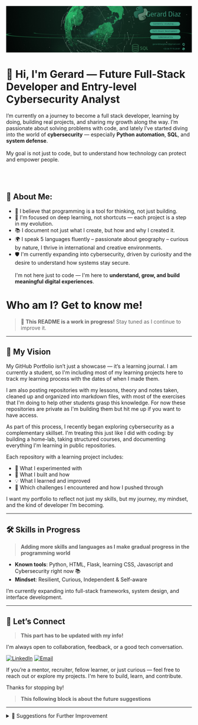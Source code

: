<img src="./assets/4.png" alt="Github banner">

# 👋 Hi, I'm Gerard — Future Full-Stack Developer and Entry-level Cybersecurity Analyst
I’m currently on a journey to become a full stack developer, learning by doing, building real projects, and sharing my growth along the way. I’m passionate about solving problems with code, and lately I’ve started diving into the world of <strong>cybersecurity</strong> — especially <strong>Python automation</strong>, <strong>SQL</strong>, and <strong>system defense</strong>.<br><br>
My goal is not just to code, but to understand how technology can protect and empower people.<br><br><br><br>


## 🧠 About Me:
  - 🧩 I believe that programming is a tool for thinking, not just building.<br>
  - 🎯 I'm focused on deep learning, not shortcuts — each project is a step in my evolution.<br>
  - 📚 I document not just what I create, but how and why I created it.<br>
  - 🌍 I speak 5 languages fluently – passionate about geography – curious by nature, I thrive in international and creative environments.<br>
  - 🛡️ I'm currently expanding into cybersecurity, driven by curiosity and the desire to understand how systems stay secure.<br><br>
I'm not here just to code — I'm here to **understand, grow, and build meaningful digital experiences**.



# Who am I? Get to know me!

> 🚧 **This README is a work in progress!** Stay tuned as I continue to improve it.

---

## 🚀 My Vision

My GitHub Portfolio isn’t just a showcase — it’s a learning journal. I am currently a student, so I'm including most of my learning projects here to track my learning process with the dates of when I made them.

I am also posting repositories with my lessons, theory and notes taken, cleaned up and organized into markdown files, with most of the exercises that I'm doing to help other students grasp this knowledge. For now these repositories are private as I'm building them but hit me up if you want to have access.

As part of this process, I recently began exploring cybersecurity as a complementary skillset. I'm treating this just like I did with coding: by building a home-lab, taking structured courses, and documenting everything I'm learning in public repositories.

Each repository with a learning project includes:
- 🧪 What I experimented with
- 🧱 What I built and how
- 💡 What I learned and improved
- 🔁 Which challenges I encountered and how I pushed through

I want my portfolio to reflect not just my skills, but my journey, my mindset, and the kind of developer I’m becoming.

---

## 🛠️ Skills in Progress
>  **Adding more skills and languages as I make gradual progress in the programming world**

- **Known tools**: Python, HTML, Flask, learning CSS, Javascript and Cybersecurity right now 📚 
- **Mindset**: Resilient, Curious, Independent & Self-aware

I’m currently expanding into full-stack frameworks, system design, and interface development.

---

## 🔗 Let’s Connect
>  **This part has to be updated with my info!**

I'm always open to collaboration, feedback, or a good tech conversation.

[![LinkedIn](https://img.shields.io/badge/LinkedIn-0077B5?style=for-the-badge&logo=linkedin&logoColor=white)](https://linkedin.com/in/yourlinkedin)
[![Email](https://img.shields.io/badge/Email-D14836?style=for-the-badge&logo=gmail&logoColor=white)](mailto:gerarddiazgibert@gmail.com)

If you’re a mentor, recruiter, fellow learner, or just curious — feel free to reach out or explore my projects. I'm here to build, learn, and contribute.

Thanks for stopping by!




>  **This following block is about the future suggestions**
---

<details>
<summary>📝 Suggestions for Further Improvement</summary>

> 🧪 *These are notes for myself to improve this README and portfolio over time. This section is private for now, but will help guide the evolution of this page.*

- **Fill in Real Links:**  
  Replace the placeholder links (LinkedIn, Portfolio, email, project URLs) with my actual URLs when I'm ready.

- **Project Details:**  
  Add one-sentence summaries for each project, focusing on what makes them interesting or what I learned.

- **Skill Level Indicators:**  
  Use emojis, badges, or plain text to indicate my current level of comfort or proficiency with each skill.

- **Visuals:**  
  Include a profile picture, banner, or project screenshots to make the page more visually engaging.

- **Keep It Updated:**  
  As I complete new projects or learn new technologies, update this README to reflect my growth.

- **Feature my best projects:**  
  Showcase the handful of projects that I am most proud of.
---

</details>
